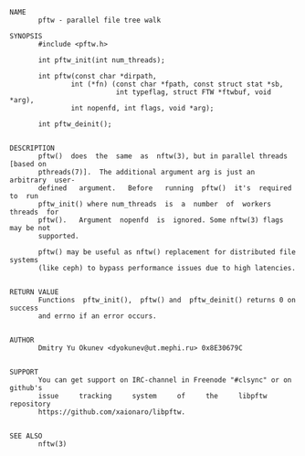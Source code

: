     NAME
           pftw - parallel file tree walk
    
    SYNOPSIS
           #include <pftw.h>
    
           int pftw_init(int num_threads);
    
           int pftw(const char *dirpath,
                   int (*fn) (const char *fpath, const struct stat *sb,
                              int typeflag, struct FTW *ftwbuf, void *arg),
                   int nopenfd, int flags, void *arg);
    
           int pftw_deinit();
    
    
    DESCRIPTION
           pftw()  does  the  same  as  nftw(3), but in parallel threads [based on
           pthreads(7)].  The additional argument arg is just an  arbitrary  user-
           defined   argument.   Before   running  pftw()  it's  required  to  run
           pftw_init() where num_threads  is  a  number  of  workers  threads  for
           pftw().   Argument  nopenfd  is  ignored. Some nftw(3) flags may be not
           supported.
    
           pftw() may be useful as nftw() replacement for distributed file systems
           (like ceph) to bypass performance issues due to high latencies.
    
    
    RETURN VALUE
           Functions  pftw_init(),  pftw() and  pftw_deinit() returns 0 on success
           and errno if an error occurs.
    
    
    AUTHOR
           Dmitry Yu Okunev <dyokunev@ut.mephi.ru> 0x8E30679C
    
    
    SUPPORT
           You can get support on IRC-channel in Freenode "#clsync" or on github's
           issue     tracking     system     of     the     libpftw     repository
           https://github.com/xaionaro/libpftw.
    
    
    SEE ALSO
           nftw(3)

